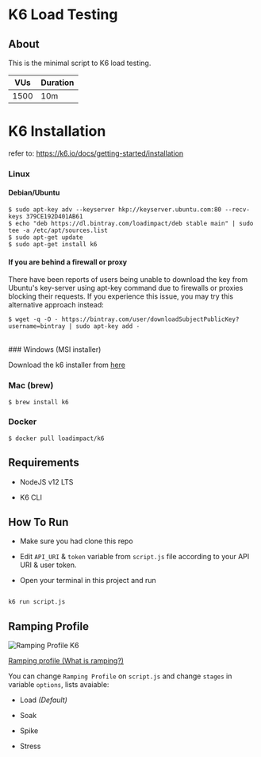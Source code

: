 # K6 Load Testing

  

## About

This is the minimal script to K6 load testing.

| VUs | Duration |
|------|----------|
| 1500 | 10m |


# K6 Installation
refer to: https://k6.io/docs/getting-started/installation

### Linux

#### [](https://k6.io/docs/getting-started/installation#debian-ubuntu)Debian/Ubuntu

    $ sudo apt-key adv --keyserver hkp://keyserver.ubuntu.com:80 --recv-keys 379CE192D401AB61
    $ echo "deb https://dl.bintray.com/loadimpact/deb stable main" | sudo tee -a /etc/apt/sources.list
    $ sudo apt-get update
    $ sudo apt-get install k6
 #### If you are behind a firewall or proxy

There have been reports of users being unable to download the key from Ubuntu's key-server using  apt-key  command due to firewalls or proxies blocking their requests. If you experience this issue, you may try this alternative approach instead:

    $ wget -q -O - https://bintray.com/user/downloadSubjectPublicKey?username=bintray | sudo apt-key add -

<br/>
### Windows (MSI installer)

Download the k6 installer from  [here](https://dl.bintray.com/loadimpact/windows/k6-v0.29.0-amd64.msi)

### Mac (brew)

    $ brew install k6
### Docker

    $ docker pull loadimpact/k6


## Requirements

- NodeJS v12 LTS

- K6 CLI

  



## How To Run

  

- Make sure you had clone this repo

- Edit `API_URI` & `token` variable from `script.js` file according to your API URI & user token.

- Open your terminal in this project and run

```

k6 run script.js

```

## Ramping Profile

![Ramping Profile K6](https://trello-attachments.s3.amazonaws.com/5eac4b63b4f64964e27790e1/562x132/81321ecbd7180a7f101bddb86878f64a/image.png "Ramping Profile K6")

  

[Ramping profile (What is ramping?)](https://k6.io/docs/test-types/introduction)

  

You can change `Ramping Profile` on `script.js` and change `stages` in variable `options`, lists avaiable:

- Load _(Default)_

- Soak

- Spike

- Stress